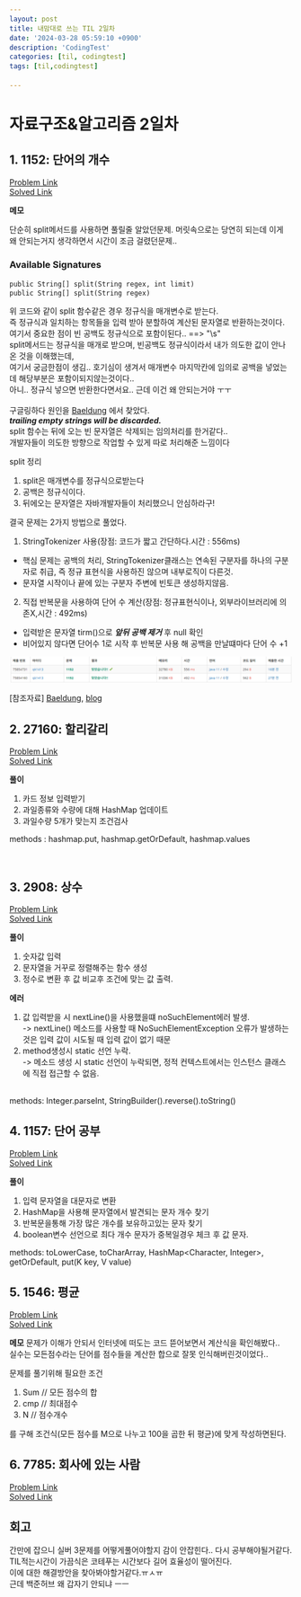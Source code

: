 ```yaml
---
layout: post
title: 내맘대로 쓰는 TIL 2일차
date: '2024-03-28 05:59:10 +0900'
description: 'CodingTest'
categories: [til, codingtest]
tags: [til,codingtest]

---
```

# 자료구조&알고리즘 2일차

## 1. 1152: 단어의 개수


[Problem Link](https://www.acmicpc.net/problem/1152) <br>
[Solved Link](https://github.com/Ooyd/algorithm-and-data-structure/tree/main/%EB%B0%B1%EC%A4%80/Bronze/1152.%E2%80%85%EB%8B%A8%EC%96%B4%EC%9D%98%E2%80%85%EA%B0%9C%EC%88%98)

**메모**

단순히 split메서드를 사용하면 풀릴줄 알았던문제.
머릿속으로는 당연히 되는데 이게 왜 안되는거지 생각하면서 시간이 조금 걸렸던문제..


### Available Signatures
```
public String[] split(String regex, int limit)
public String[] split(String regex)
```

위 코드와 같이 split 함수같은 경우 정규식을 매개변수로 받는다.<br>
즉 정규식과 일치하는 항목들을 입력 받아 분할하여 계산된 문자열로 반환하는것이다.<br>
여기서 중요한 점이 빈 공백도 정규식으로 포함이된다.. ==> "\s" <br>
split메서드는 정규식을 매개로 받으며, 빈공백도 정규식이라서 내가 의도한 값이 안나온 것을 이해했는데,<br> 여기서 궁금한점이 생김.. 호기심이 생겨서 매개변수 마지막칸에 임의로 공백을 넣었는데 해당부분은 포함이되지않는것이다..<br>
아니.. 정규식 넣으면 반환한다면서요.. 근데 이건 왜 안되는거야 ㅜㅜ
<br>
<br>
구글링하다 원인을 [Baeldung](https://www.baeldung.com/string/split) 에서 찾았다. <br>
 ***trailing empty strings will be discarded.***<br>
split 함수는 뒤에 오는 빈 문자열은 삭제되는 임의처리를 한거같다.. <br>개발자들이 의도한 방향으로 작업할 수 있게 따로 처리해준 느낌이다

split 정리
1. split은 매개변수를 정규식으로받는다
2. 공백은 정규식이다.
3. 뒤에오는 문자열은 자바개발자들이 처리했으니 안심하라구!

결국 문제는 2가지 방법으로 풀었다.
1. StringTokenizer 사용(장점: 코드가 짧고 간단하다.시간 : 556ms)
- 핵심 문제는 공백의 처리, StringTokenizer클래스는 연속된 구분자를 하나의 구분자로 취급, 즉 정규 표현식을 사용하진 않으며 내부로직이 다른것.
 -  문자열 시작이나 끝에 있는 구분자 주변에 빈토큰 생성하지않음.

2. 직접 반복문을 사용하여 단어 수 계산(장점: 정규표현식이나, 외부라이브러리에 의존X,시간 : 492ms)
- 입력받은 문자열 tirm()으로 ***앞뒤 공백 제거*** 후 null 확인
- 비어있지 않다면 단어수 1로 시작 후 반복문 사용 해 공백을 만날떄마다 단어 수 +1


![Desktop View](/path/to/image/0328TIL1.png)


[참조자료] [Baeldung](https://www.baeldung.com/string/split), [blog](https://st-lab.tistory.com/65)
## 2. 27160: 할리갈리

[Problem Link](https://www.acmicpc.net/problem/2480) <br>
[Solved Link](https://github.com/Ooyd/algorithm-and-data-structure/tree/main/%EB%B0%B1%EC%A4%80/Bronze/27160.%E2%80%85%ED%95%A0%EB%A6%AC%EA%B0%88%EB%A6%AC)

**풀이**
<br>
1. 카드 정보 입력받기
2. 과일종류와 수량에 대해 HashMap 업데이트
3. 과일수량 5개가 맞는지 조건검사

methods : hashmap.put, hashmap.getOrDefault, hashmap.values

<br>

## 3. 2908: 상수

[Problem Link](https://www.acmicpc.net/problem/2908) <br>
[Solved Link](https://github.com/Ooyd/algorithm-and-data-structure/tree/main/%EB%B0%B1%EC%A4%80/Bronze/2908.%E2%80%85%EC%83%81%EC%88%98)

**풀이**
1. 숫자값 입력
2. 문자열을 거꾸로 정렬해주는 함수 생성
3. 정수로 변환 후 값 비교후 조건에 맞는 값 출력.

**에러**
1. 값 입력받을 시 nextLine()을 사용했을떄 noSuchElement에러 발생.<br>
-> nextLine() 메소드를 사용할 때 NoSuchElementException 오류가 발생하는 것은 입력 값이 시도될 때 입력 값이 없기 때문
2. method생성시 static 선언 누락.<br>
-> 메소드 생성 시 static 선언이 누락되면, 정적 컨텍스트에서는 인스턴스 클래스에 직접 접근할 수 없음.

<br>
methods: Integer.parseInt, StringBuilder().reverse().toString()



## 4. 1157: 단어 공부

[Problem Link](https://www.acmicpc.net/problem/1157) <br>
[Solved Link](https://github.com/Ooyd/algorithm-and-data-structure/tree/main/%EB%B0%B1%EC%A4%80/Bronze/1157.%E2%80%85%EB%8B%A8%EC%96%B4%E2%80%85%EA%B3%B5%EB%B6%80)

**풀이**
1. 입력 문자열을 대문자로 변환
2. HashMap을 사용해 문자열에서 발견되는 문자 개수 찾기
3. 반복문을통해 가장 많은 개수를 보유하고있는 문자 찾기
4. boolean변수 선언으로 최다 개수 문자가 중복일경우 체크 후 값 문자.


methods: toLowerCase, toCharArray, HashMap<Character, Integer>, getOrDefault, put(K key, V value)

## 5. 1546: 평균

[Problem Link](https://www.acmicpc.net/problem/1546) <br>
[Solved Link](https://github.com/Ooyd/algorithm-and-data-structure/tree/main/%EB%B0%B1%EC%A4%80/Bronze/1546.%E2%80%85%ED%8F%89%EA%B7%A0)

**메모**
문제가 이해가 안되서 인터넷에 떠도는 코드 뜯어보면서 계산식을 확인해봤다..<br>
실수는 모든점수라는 단어를 점수들을 계산한 합으로 잘못 인식해버린것이었다..


문제를 풀기위해 필요한 조건
1. Sum // 모든 점수의 합
2. cmp // 최대점수
3. N // 점수개수 <br>

를 구해 조건식(모든 점수를 M으로 나누고 100을 곱한 뒤 평균)에 맞게 작성하면된다.



## 6.  7785: 회사에 있는 사람

[Problem Link](https://www.acmicpc.net/problem/7785) <br>
[Solved Link](https://gist.github.com/Ooyd/f475ae5e040bd1a9e31775faaccca809)


## 회고

간만에 잡으니 실버 3문제를 어떻게풀어야할지 감이 안잡힌다.. 다시 공부해야될거같다. <br>
TIL적는시간이 가끔식은 코테푸는 시간보다 길어 효율성이 떨어진다. <br>
이에 대한 해결방안을 찾아봐야할거같다.ㅠㅅㅠ<br>
근데 백준허브 왜 갑자기 안되냐 ㅡㅡ

